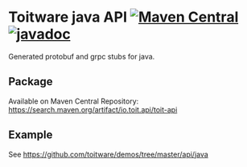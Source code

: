 # Toitware java API [![Maven Central](https://maven-badges.herokuapp.com/maven-central/io.toit.api/toit-api/badge.svg?style=plastic)](https://maven-badges.herokuapp.com/maven-central/io.toit.api/toit-api) [![javadoc](https://javadoc.io/badge2/io.toit.api/toit-api/javadoc.svg)](https://javadoc.io/doc/io.toit.api/toit-api)

Generated protobuf and grpc stubs for java.

## Package

Available on Maven Central Repository: https://search.maven.org/artifact/io.toit.api/toit-api

## Example

See https://github.com/toitware/demos/tree/master/api/java
